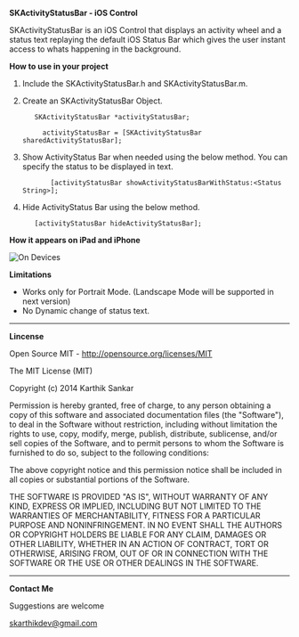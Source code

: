 **SKActivityStatusBar - iOS Control**

SKActivityStatusBar is an iOS Control that displays an activity wheel and a status text replaying the default iOS Status Bar which gives the user instant access to whats happening in the background.

**How to use in your project**

1. Include the SKActivityStatusBar.h and SKActivityStatusBar.m. 
2. Create an SKActivityStatusBar Object.

    `   SKActivityStatusBar *activityStatusBar;`

    `     activityStatusBar = [SKActivityStatusBar sharedActivityStatusBar];`

3. Show ActivityStatus Bar when needed using the below method.
   You can specify the status to be displayed in text.

   `        [activityStatusBar showActivityStatusBarWithStatus:<Status String>];
   `

4. Hide ActivityStatus Bar using the below method.

   `    [activityStatusBar hideActivityStatusBar];
   `

**How it appears on iPad and iPhone**

![On Devices](https://raw.githubusercontent.com/KarthikS29/SKActivityStatusBar/master/SKActivityStatusBar.png)

**Limitations**

* Works only for Portrait Mode. (Landscape Mode will be supported in next version)
* No Dynamic change of status text.

***

**Lincense**

Open Source MIT - http://opensource.org/licenses/MIT

The MIT License (MIT)

Copyright (c) 2014 Karthik Sankar

Permission is hereby granted, free of charge, to any person obtaining a copy
of this software and associated documentation files (the "Software"), to deal
in the Software without restriction, including without limitation the rights
to use, copy, modify, merge, publish, distribute, sublicense, and/or sell
copies of the Software, and to permit persons to whom the Software is
furnished to do so, subject to the following conditions:

The above copyright notice and this permission notice shall be included in
all copies or substantial portions of the Software.

THE SOFTWARE IS PROVIDED "AS IS", WITHOUT WARRANTY OF ANY KIND, EXPRESS OR
IMPLIED, INCLUDING BUT NOT LIMITED TO THE WARRANTIES OF MERCHANTABILITY,
FITNESS FOR A PARTICULAR PURPOSE AND NONINFRINGEMENT. IN NO EVENT SHALL THE
AUTHORS OR COPYRIGHT HOLDERS BE LIABLE FOR ANY CLAIM, DAMAGES OR OTHER
LIABILITY, WHETHER IN AN ACTION OF CONTRACT, TORT OR OTHERWISE, ARISING FROM,
OUT OF OR IN CONNECTION WITH THE SOFTWARE OR THE USE OR OTHER DEALINGS IN
THE SOFTWARE.

***

**Contact Me**

Suggestions are welcome

skarthikdev@gmail.com


